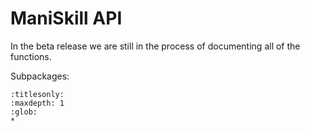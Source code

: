 # ManiSkill API

In the beta release we are still in the process of documenting all of the functions.

Subpackages:

```{toctree}
:titlesonly:
:maxdepth: 1
:glob:
*

```